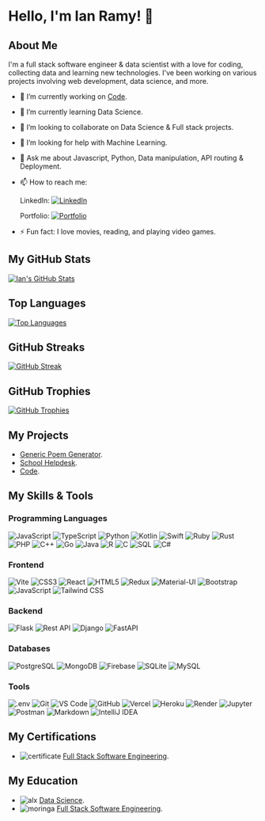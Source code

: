 <!--
**ianramy/ianramy** is a ✨ _special_ ✨ repository because its `README.md` (this file) appears on your GitHub profile.

Here are some ideas to get you started:

- 🔭 I’m currently working on ...
- 🌱 I’m currently learning ...
- 👯 I’m looking to collaborate on ...
- 🤔 I’m looking for help with ...
- 💬 Ask me about ...
- 📫 How to reach me: ...
- 😄 Pronouns: ...
- ⚡ Fun fact: ...
-->

# Hello, I'm Ian Ramy! 👋

## About Me

I'm a full stack software engineer & data scientist with a love for coding, collecting data and learning new technologies. I've been working on various projects involving web development, data science, and more.

- 🔭 I’m currently working on [Code](https://github.com/ianramy/code).
- 🌱 I’m currently learning Data Science.
- 👯 I’m looking to collaborate on Data Science & Full stack projects.
- 🤔 I’m looking for help with Machine Learning.
- 💬 Ask me about Javascript, Python, Data manipulation, API routing & Deployment.
- 📫 How to reach me:

  LinkedIn: [![LinkedIn](https://img.shields.io/badge/LinkedIn-0077B5?style=for-the-badge&logo=linkedin&logoColor=white)](https://www.linkedin.com/in/ian-mwagore-91b1ab32b)

    Portfolio: [![Portfolio](https://img.shields.io/badge/Portfolio-0077B5?style=for-the-badge&logo=profile&logoColor=black)](https://ianramy.github.io/)
- ⚡ Fun fact: I love movies, reading, and playing video games.

## My GitHub Stats

[![Ian's GitHub Stats](https://github-readme-stats.vercel.app/api?username=ianramy&show_icons=true&theme=radical&hide_border=true)](https://github.com/anuraghazra/github-readme-stats)

## Top Languages

[![Top Languages](https://github-readme-stats.vercel.app/api/top-langs/?username=ianramy&layout=compact&theme=radical&hide_border=true)](https://github.com/anuraghazra/github-readme-stats)

## GitHub Streaks

[![GitHub Streak](https://streak-stats.demolab.com?user=ianramy&theme=radical&hide_border=true)](https://git.io/streak-stats)

## GitHub Trophies

[![GitHub Trophies](https://github-profile-trophy.vercel.app/?username=ianramy&theme=radical&margin-w=15&margin-h=15)](https://github.com/ryo-ma/github-profile-trophy)

## My Projects

- [Generic Poem Generator](https://ianramy.github.io/Poem).
- [School Helpdesk](https://moringa-helpdesk.onrender.com).
- [Code](https://github.com/ianramy/code).

## My Skills & Tools

### Programming Languages

![JavaScript](https://img.shields.io/badge/JavaScript-F7DF1E?style=for-the-badge&logo=javascript&logoColor=black)
![TypeScript](https://img.shields.io/badge/TypeScript-3178C6?style=for-the-badge&logo=typescript&logoColor=white)
![Python](https://img.shields.io/badge/Python-3776AB?style=for-the-badge&logo=python&logoColor=white)
![Kotlin](https://img.shields.io/badge/Kotlin-0095D5?style=for-the-badge&logo=kotlin&logoColor=white)
![Swift](https://img.shields.io/badge/Swift-FA7343?style=for-the-badge&logo=swift&logoColor=white)
![Ruby](https://img.shields.io/badge/Ruby-CC342D?style=for-the-badge&logo=ruby&logoColor=white)
![Rust](https://img.shields.io/badge/Rust-000000?style=for-the-badge&logo=rust&logoColor=white)
![PHP](https://img.shields.io/badge/PHP-777BB4?style=for-the-badge&logo=php&logoColor=white)
![C++](https://img.shields.io/badge/C++-00599C?style=for-the-badge&logo=c%2B%2B&logoColor=white)
![Go](https://img.shields.io/badge/Go-00ADD8?style=for-the-badge&logo=go&logoColor=white)
![Java](https://img.shields.io/badge/Java-007396?style=for-the-badge&logo=java&logoColor=white)
![R](https://img.shields.io/badge/R-276DC3?style=for-the-badge&logo=r&logoColor=white)
![C](https://img.shields.io/badge/C-00599C?style=for-the-badge&logo=c&logoColor=white)
![SQL](https://img.shields.io/badge/SQL-4479A1?style=for-the-badge&logo=sql&logoColor=white)
![C#](https://img.shields.io/badge/C%23-239120?style=for-the-badge&logo=c-sharp&logoColor=white)

### Frontend

![Vite](https://img.shields.io/badge/Vite-646CFF?style=for-the-badge&logo=vite&logoColor=white)
![CSS3](https://img.shields.io/badge/CSS3-1572B6?style=for-the-badge&logo=css3&logoColor=white)
![React](https://img.shields.io/badge/React-61DAFB?style=for-the-badge&logo=react&logoColor=black)
![HTML5](https://img.shields.io/badge/HTML5-E34F26?style=for-the-badge&logo=html5&logoColor=white)
![Redux](https://img.shields.io/badge/Redux-764ABC?style=for-the-badge&logo=redux&logoColor=white)
![Material-UI](https://img.shields.io/badge/Material--UI-0081CB?style=for-the-badge&logo=material-ui&logoColor=white)
![Bootstrap](https://img.shields.io/badge/Bootstrap-7952B3?style=for-the-badge&logo=bootstrap&logoColor=white)
![JavaScript](https://img.shields.io/badge/JavaScript-F7DF1E?style=for-the-badge&logo=javascript&logoColor=black)
![Tailwind CSS](https://img.shields.io/badge/Tailwind_CSS-38B2AC?style=for-the-badge&logo=tailwind-css&logoColor=white)

### Backend

![Flask](https://img.shields.io/badge/Flask-000000?style=for-the-badge&logo=flask&logoColor=white)
![Rest API](https://img.shields.io/badge/REST_API-000000?style=for-the-badge&logo=rest&logoColor=white)
![Django](https://img.shields.io/badge/Django-092E20?style=for-the-badge&logo=django&logoColor=white)
![FastAPI](https://img.shields.io/badge/FastAPI-009688?style=for-the-badge&logo=fastapi&logoColor=white)

### Databases

![PostgreSQL](https://img.shields.io/badge/PostgreSQL-336791?style=for-the-badge&logo=postgresql&logoColor=white)
![MongoDB](https://img.shields.io/badge/MongoDB-47A248?style=for-the-badge&logo=mongodb&logoColor=white)
![Firebase](https://img.shields.io/badge/Firebase-FFCA28?style=for-the-badge&logo=firebase&logoColor=white)
![SQLite](https://img.shields.io/badge/SQLite-003B57?style=for-the-badge&logo=sqlite&logoColor=white)
![MySQL](https://img.shields.io/badge/MySQL-4479A1?style=for-the-badge&logo=mysql&logoColor=white)

### Tools

![.env](https://img.shields.io/badge/.env-000000?style=for-the-badge&logo=env&logoColor=white)
![Git](https://img.shields.io/badge/Git-F05032?style=for-the-badge&logo=git&logoColor=white)
![VS Code](https://img.shields.io/badge/VS_Code-007ACC?style=for-the-badge&logo=visual-studio-code&logoColor=white)
![GitHub](https://img.shields.io/badge/GitHub-181717?style=for-the-badge&logo=github&logoColor=white)
![Vercel](https://img.shields.io/badge/Vercel-000000?style=for-the-badge&logo=vercel&logoColor=white)
![Heroku](https://img.shields.io/badge/Heroku-430098?style=for-the-badge&logo=heroku&logoColor=white)
![Render](https://img.shields.io/badge/Render-333?style=for-the-badge&logo=render&logoColor=white)
![Jupyter](https://img.shields.io/badge/Jupyter-F37626?style=for-the-badge&logo=jupyter&logoColor=white)
![Postman](https://img.shields.io/badge/Postman-FF6C37?style=for-the-badge&logo=postman&logoColor=white)
![Markdown](https://img.shields.io/badge/Markdown-000000?style=for-the-badge&logo=markdown&logoColor=white)
![IntelliJ IDEA](https://img.shields.io/badge/IntelliJ_IDEA-000000?style=for-the-badge&logo=intellij-idea&logoColor=white)

## My Certifications

- ![certificate](https://img.shields.io/badge/Certificate-000000?style=for-the-badge&logo=certificate&logoColor=white) [Full Stack Software Engineering](https://moringa.my.salesforce-sites.com/certificateStatus?id=a0PQ200000D8ORE).

## My Education

- ![alx](https://img.shields.io/badge/ALX-000000?style=for-the-badge&logo=alx&logoColor=white)  [Data Science](https://www.alxafrica.com/).
- ![moringa](https://img.shields.io/badge/Moringa-000000?style=for-the-badge&logo=moringa&logoColor=white)  [Full Stack Software Engineering](https://moringaschool.com/).
